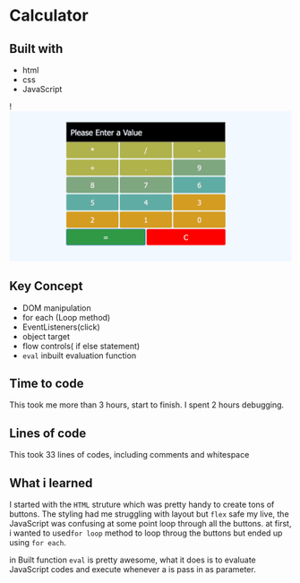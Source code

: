 # Calculator

## Built with

- html
- css
- JavaScript
  
!![Project Preview](img/Screen%20Shot%202023-01-01%20at%2010.51.00%20PM.png)
  
## Key Concept
  
- DOM manipulation
- for each (Loop method)
- EventListeners(click)
- object target
- flow controls( if else statement)
- `eval` inbuilt evaluation function
  
## Time to code

This took me more than 3 hours, start to finish. I spent 2 hours debugging.
  
## Lines of code

 This took 33 lines of codes, including comments and whitespace

## What i learned

I started with the `HTML` struture which was pretty handy to create tons of buttons. The styling had me struggling with layout but `flex` safe my live, the JavaScript was confusing at some point loop through all the buttons. at first, i wanted to used`for loop` method to loop throug the buttons but ended up using `for each`. 

in Built function `eval` is pretty awesome, what it does is to evaluate JavaScript codes and execute whenever a is pass in as parameter.


